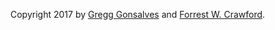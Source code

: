Copyright 2017 by [Gregg Gonsalves](http://publichealth.yale.edu/biostat/gregg_gonsalves.profile) and [Forrest W. Crawford](http://www.crawfordlab.io).

